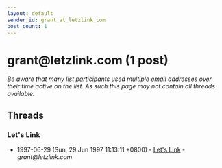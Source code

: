 ```yaml
---
layout: default
sender_id: grant_at_letzlink_com
post_count: 1
---
```


# grant<span>@</span>letzlink.com (1 post)

_Be aware that many list participants used multiple email addresses over their time active on the list. As such this page may not contain all threads available._

## Threads

### Let's Link
+ 1997-06-29 (Sun, 29 Jun 1997 11:13:11 +0800) - [Let's Link](/archive/1997/06/1b18e3bc602a865ef632b87430dc4fe0f7077a3bb8bf85a80497d4241d8af835) - _grant@letzlink.com_

